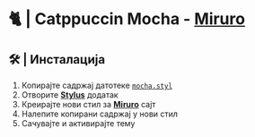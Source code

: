 # 🐈 | Catppuccin Mocha - [Miruro](https://www.miruro.com/)

<div align="center">

</div>

## 🛠 | Инсталација

1. Копирајте садржај датотеке [`mocha.styl`](mocha.styl)
2. Отворите [**Stylus**](https://github.com/openstyles/stylus) додатак
3. Креирајте нови стил за [**Miruro**](https://www.miruro.com/) сајт
4. Налепите копирани садржај у нови стил
5. Сачувајте и активирајте тему
